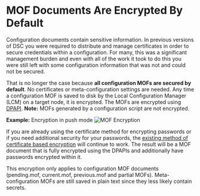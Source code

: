 # MOF Documents Are Encrypted By Default

Configuration documents contain sensitive information. In previous versions of DSC you were required to distribute and manage certificates in order to secure credentials within a configuration. For many, this was a significant management burden and even with all of the work it took to do this you were still left with some configuration information that was not and could not be secured.

That is no longer the case because **all configuration MOFs are secured by default**. No certificates or meta-configuration settings are needed. Any time a configuration MOF is saved to disk by the Local Configuration Manager (LCM) on a target node, it is encrypted. The MOFs are encrypted using [DPAPI](https://msdn.microsoft.com/en-us/library/ms995355.aspx). **Note:** MOFs generated by a configuration script are not encrypted.

**Example:** Encryption in push mode
![MOF Encryption](../images/MOF_Encryption.jpg)

If you are already using the certificate method for encrypting passwords or if you need additional security for your passwords, the [existing method of certificate based encryption](https://msdn.microsoft.com/en-us/powershell/dsc/securemof) will continue to work. The result will be a MOF document that is fully encrypted using the DPAPIs and additionally have passwords encrypted within it.

This encryption only applies to configuration MOF documents (pending.mof, current.mof, previous.mof and partial MOFs). Meta-configuration MOFs are still saved in plain text since they less likely contain secrets.
